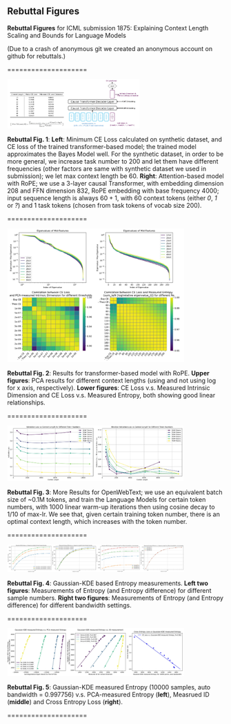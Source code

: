 ## Rebuttal Figures

**Rebuttal Figures** for ICML submission 1875: Explaining Context Length Scaling and Bounds for Language Models

(Due to a crash of anonymous git we created an anonymous account on github for rebuttals.)

====================

<img src="figures/figure1.jpg" alt="figure1" style="zoom:30%;" />

**Rebuttal Fig. 1**: **Left**: Minimum CE Loss calculated on synthetic dataset, and CE loss of the trained transformer-based model; the trained model approximates the Bayes Model well. For the synthetic dataset, in order to be more general, we increase task number to 200 and let them have different frequencies (other factors are same with synthetic dataset we used in submission); we let max context length be 60. **Right**: Attention-based model with RoPE; we use a 3-layer causal Transformer, with embedding dimension 208 and FFN dimension 832, RoPE embedding with base frequency 4000; input sequence length is always $60+1$, with 60 context tokens (either *0*, *1* or *?*) and 1 task tokens (chosen from task tokens of vocab size 200).

====================

<img src="figures/figure2.jpg" alt="figure2" style="zoom:40%;" />

**Rebuttal Fig. 2**: Results for transformer-based model with RoPE. **Upper figures**: PCA results for different context lengths (using and not using log for x axis, respectively). **Lower figures**: CE Loss v.s. Measured Intrinsic Dimension and CE Loss v.s. Measured Entropy, both showing good linear relationships.

====================

<img src="figures/figure3.jpg" alt="figure3" style="zoom:40%;" />

**Rebuttal Fig. 3**: More Results for OpenWebText; we use an equivalent batch size of ~0.1M tokens, and train the Language Models for certain token numbers, with 1000 linear warm-up iterations then using cosine decay to 1/10 of max-lr. We see that, given certain training token number, there is an optimal context length, which increases with the token number.

====================

<img src="figures/figure4.jpg" alt="figure" style="zoom:40%;" />

**Rebuttal Fig. 4**: Gaussian-KDE based Entropy measurements. **Left two figures**: Measurements of Entropy (and Entropy difference) for different sample numbers. **Right two figures**: Measurements of Entropy (and Entropy difference) for different bandwidth settings.

====================

<img src="figures/figure5.jpg" alt="figure1" style="zoom:40%;" />

**Rebuttal Fig. 5**: Gaussian-KDE measured Entropy (10000 samples, auto bandwidth = 0.997756) v.s. PCA-measured Entropy (**left**), Measrued ID (**middle**) and Cross Entropy Loss (**right**).

====================